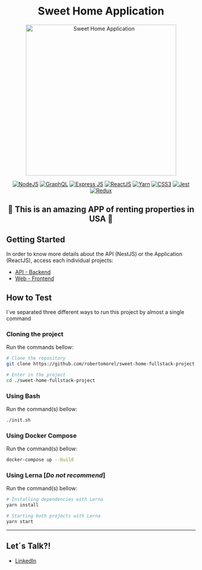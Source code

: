 <h1 align="center">
Sweet Home Application
</h1>

<div align="center">
  <img src="https://github.com/robertomorel/sweet-home-fullstack-project/blob/master/assets/sweet-home-demo.gif?raw=true" alt="Sweet Home Application" width="400"/>
</div>

<p align="center">
  <a href="https://nodejs.org/en/docs/"><img src="https://img.shields.io/badge/Node.js-43853D?style=for-the-badge&logo=node.js&logoColor=white" alt="NodeJS" /></a>
  <a href="https://graphql.org/"><img src="https://img.shields.io/badge/GraphQl-E10098?style=for-the-badge&logo=graphql&logoColor=white" alt="GraphQL" /></a>
  <a href="https://expressjs.com/"><img src="https://img.shields.io/badge/Express.js-000000?style=for-the-badge&logo=express&logoColor=white" alt="Express JS" /></a>
  <a href="https://reactjs.org/"><img src="https://img.shields.io/badge/React-20232A?style=for-the-badge&logo=react&logoColor=61DAFB" alt="ReactJS" /></a>
  <a href="https://classic.yarnpkg.com/en/docs/"><img src="https://img.shields.io/badge/Yarn-2C8EBB?style=for-the-badge&logo=yarn&logoColor=white" alt="Yarn" /></a>
  <a href="https://expressjs.com/"><img src="https://img.shields.io/badge/CSS3-1572B6?style=for-the-badge&logo=css3&logoColor=white" alt="CSS3" /></a>
  <a href="https://jestjs.io/docs/getting-started"><img src="https://img.shields.io/badge/Jest-C21325?style=for-the-badge&logo=jest&logoColor=white" alt="Jest" /></a>
  <a href="https://redux.js.org/"><img src="https://img.shields.io/badge/Redux-593D88?style=for-the-badge&logo=redux&logoColor=white" alt="Redux" /></a>
</p>

<h2 align="center">
  🚀 This is an amazing APP of renting properties in USA 🚀
</h2>

## Getting Started
In order to know more details about the API (NestJS) or the Application (ReactJS), access each individual projects:
- [API - Backend](https://github.com/robertomorel/sweet-home-fullstack-project/tree/master/api)
- [Web - Frontend](https://github.com/robertomorel/sweet-home-fullstack-project/tree/master/web)

## How to Test
I´ve separated three different ways to run this project by almost a single command

### Cloning the project 
Run the commands bellow:
```bash
# Clone the repository
git clone https://github.com/robertomorel/sweet-home-fullstack-project.git

# Enter in the project
cd ./sweet-home-fullstack-project
```

### Using Bash
Run the command(s) bellow:
```bash
./init.sh
```

### Using Docker Compose
Run the command(s) bellow:
```bash
docker-compose up --build
```

### Using Lerna [*Do not recommend*]
Run the command(s) bellow:
```bash
# Installing dependencies with Lerna
yarn install

# Starting both projects with Lerna
yarn start
```

----------------------

## Let´s Talk?!
- [LinkedIn](https://www.linkedin.com/in/roberto-morel-6b9065193/)